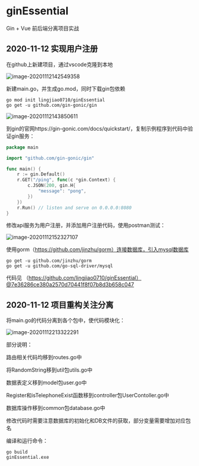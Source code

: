 # ginEssential
Gin + Vue 前后端分离项目实战



## 2020-11-12 实现用户注册

在github上新建项目，通过vscode克隆到本地

![image-20201112142549358](https://i.loli.net/2020/11/12/ky2ST3XBwNR4E5G.png)

新建main.go，并生成go.mod，同时下载gin包依赖

```shell
go mod init lingjiao0710/ginEssential
go get -u github.com/gin-gonic/gin
```

![image-20201112143850611](https://i.loli.net/2020/11/12/wNxrl1dO8EJPTIa.png)

到gin的官网https://gin-gonic.com/docs/quickstart/，复制示例程序到代码中验证gin服务：

```go
package main

import "github.com/gin-gonic/gin"

func main() {
	r := gin.Default()
	r.GET("/ping", func(c *gin.Context) {
		c.JSON(200, gin.H{
			"message": "pong",
		})
	})
	r.Run() // listen and serve on 0.0.0.0:8080
}
```

修改api服务为用户注册，并添加用户注册代码，使用postman测试：

![image-20201112152327107](https://i.loli.net/2020/11/12/ryVitIvqOoHJ6RQ.png)

使用gorm（https://github.com/jinzhu/gorm）连接数据库，引入mysql数据库

```shell
go get -u github.com/jinzhu/gorm
go get -u github.com/go-sql-driver/mysql
```

代码见 （https://github.com/lingjiao0710/ginEssential）@7e36286ce380a2570d70441f8f07b8d3b658c047



## 2020-11-12 项目重构关注分离

将main.go的代码分离到各个包中，使代码模块化：

![image-20201112213322291](https://i.loli.net/2020/11/12/AMueOx4GHlVdyFX.png)

部分说明：

路由相关代码均移到routes.go中

将RandomString移到util包utils.go中

数据表定义移到model包user.go中

Register和isTelephoneExist函数移到controller包UserContoller.go中

数据库操作移到common包database.go中

修改代码时需要注意数据库的初始化和DB文件的获取，部分变量需要增加对应包名

编译和运行命令：

```shell
go build
ginEssential.exe
```

